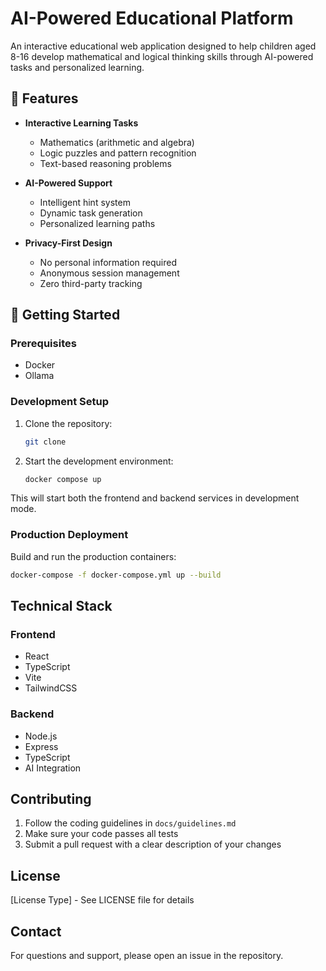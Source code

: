 # AI-Powered Educational Platform

An interactive educational web application designed to help children aged 8-16 develop mathematical and logical thinking skills through AI-powered tasks and personalized learning.

## 🌟 Features

- **Interactive Learning Tasks**
  - Mathematics (arithmetic and algebra)
  - Logic puzzles and pattern recognition
  - Text-based reasoning problems

- **AI-Powered Support**
  - Intelligent hint system
  - Dynamic task generation
  - Personalized learning paths

- **Privacy-First Design**
  - No personal information required
  - Anonymous session management
  - Zero third-party tracking

## 🚀 Getting Started

### Prerequisites

- Docker
- Ollama

### Development Setup

1. Clone the repository:
   ```bash
   git clone 
   ```

2. Start the development environment:
   ```bash
   docker compose up
   ```

This will start both the frontend and backend services in development mode.

### Production Deployment

Build and run the production containers:

```bash
docker-compose -f docker-compose.yml up --build
```

## Technical Stack

### Frontend
- React
- TypeScript
- Vite
- TailwindCSS

### Backend
- Node.js
- Express
- TypeScript
- AI Integration

## Contributing

1. Follow the coding guidelines in `docs/guidelines.md`
2. Make sure your code passes all tests
3. Submit a pull request with a clear description of your changes

## License

[License Type] - See LICENSE file for details

## Contact

For questions and support, please open an issue in the repository.
